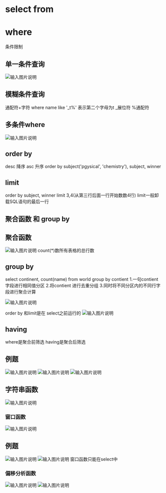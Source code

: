 # select from

# where
条件限制
## 单一条件查询
![输入图片说明](/imgs/2025-09-03/99J6KfUBC2CQfbyg.png)

## 模糊条件查询
通配符+字符
where name like '_t%'
表示第二个字母为t
_展位符 %通配符

## 多条件where
![输入图片说明](/imgs/2025-09-03/XJadPgsXhyd2n4zx.png)

## order by
desc 降序
asc 升序
order by subject('pgysical', 'chemistry'), subject, winner

## limit

order by subject, winner
limit 3,4(从第三行后面一行开始数数4行)
limit一般卸载SQL语句的最后一行

## 聚合函数 和 group by

## 聚合函数
![输入图片说明](/imgs/2025-09-03/zak0VD7BHlYmw1wp.png)
count(*)数所有表格的总行数

## group by

select continent, count(name) 
from world
group by contient
1.一句contient 字段进行相同值分区
2.将contient 进行去重分组
3.同时将不同分区内的不同行字段进行聚合计算

![输入图片说明](/imgs/2025-09-03/eUeB7ZKxr3kZwB5E.png)

order by 和limit是在 select之前运行的
![输入图片说明](/imgs/2025-09-04/JNHmCmY81X4DeVZj.png)

## having
where是聚合前筛选 having是聚合后筛选

## 例题
![输入图片说明](/imgs/2025-09-04/oS9qMREiVMs5V95J.png)
![输入图片说明](/imgs/2025-09-04/vdSk5gmuEJ98Vy6Q.png)
![输入图片说明](/imgs/2025-09-04/Fn1dXwKDW49zB0gk.png)

## 字符串函数
![输入图片说明](/imgs/2025-09-04/kjqjeUiX0JgVtCKh.png)
### 窗口函数
![输入图片说明](/imgs/2025-09-04/N4jspMykZsMuMu7L.png)


## 例题
![输入图片说明](/imgs/2025-09-04/poWnSi4bOS7SSzrr.png)
![输入图片说明](/imgs/2025-09-04/bQQOW6gJlpfjRMAg.png)
窗口函数只能在select中

### 偏移分析函数

![输入图片说明](/imgs/2025-09-04/jTZCW8zMb6djw4B2.png)
![输入图片说明](/imgs/2025-09-04/gmKkJfN58Ie7uuxr.png)


<!--stackedit_data:
eyJoaXN0b3J5IjpbMTExNTcwMTc3MCwtNTAxOTg1ODEsMTQxMT
EzMzAzNiwtNTkyMzkzNjAsLTY1Njc3Mjc1NSwxMTI4NDkxNTM4
LDc1NzMxMzAzMCwtNTYzNjg5MTA1LC04MjQ1MDM2MjksMTY0MD
kxMzg4LC0xODUwNDAxNzcwLDkzODU3MzQzNSwyMTQ2ODIxMTI1
LC0xNTUyMjUyODAwLC0yNzkwMzU3MjksMjk0MTE5Mjk3LDQ0MD
kwNTYxOV19
-->